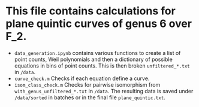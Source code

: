 # This file contains calculations for plane quintic curves of genus 6 over F_2.

- ```data_generation.ipynb``` contains various functions to create a list of point counts, Weil polynomials and then a dictionary of possible equations in bins of point counts. This is then broken ```unfiltered_*.txt```  in ```/data```.
- ```curve_check.m``` Checks if each equation define a curve.
- ```isom_class_check.m``` Checks for pairwise isomorphism from ```with_genus_unfiltered_*.txt``` in ```/data```. The resulting data is saved under ```/data/sorted``` in batches or in the final file ```plane_quintic.txt```.

